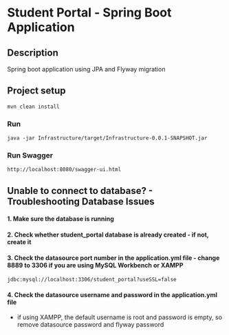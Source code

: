 # Student Portal - Spring Boot Application

## Description
Spring boot application using JPA and Flyway migration


## Project setup
```
mvn clean install
```

### Run
```
java -jar Infrastructure/target/Infrastructure-0.0.1-SNAPSHOT.jar
```

### Run Swagger
```
http://localhost:8080/swagger-ui.html
```

## Unable to connect to database? - Troubleshooting Database Issues

#### 1. Make sure the database is running

#### 2. Check whether student_portal database is already created - if not, create it

#### 3. Check the datasource port number in the application.yml file - change 8889 to 3306 if you are using MySQL Workbench or XAMPP
```
jdbc:mysql://localhost:3306/student_portal?useSSL=false
```

#### 4. Check the datasource username and password in the application.yml file
- if using XAMPP, the default username is root and password is empty, so remove datasource password and flyway password

